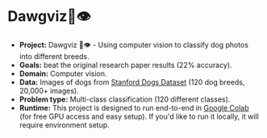# Dawgviz🐶👁

* **Project:** Dawgviz 🐶👁 - Using computer vision to classify dog photos into different breeds.
* **Goals:** beat the original research paper results (22% accuracy).
* **Domain:** Computer vision.
* **Data:** Images of dogs from [Stanford Dogs Dataset](http://vision.stanford.edu/aditya86/ImageNetDogs/) (120 dog breeds, 20,000+ images).
* **Problem type:** Multi-class classification (120 different classes).
* **Runtime:** This project is designed to run end-to-end in [Google Colab](https://colab.research.google.com/) (for free GPU access and easy setup). If you'd like to run it locally, it will require environment setup.
